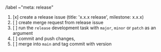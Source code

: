 /label ~"meta: release"

1. [x] create a release issue (title: 'x.x.x release', milestone: x.x.x)
1. [ ] create merge request from release issue
1. [ ] run the `release` development task with `major`, `minor` or `patch` as an argument
1. [ ] commit and push changes,
1. [ ] merge into `main` and tag commit with version
